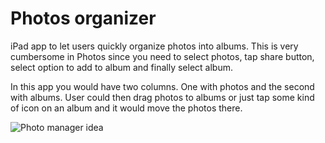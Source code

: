 # Photos organizer

iPad app to let users quickly organize photos into albums. This is very cumbersome in Photos since you need to select photos, tap share button, select option to add to album and finally select album. 

In this app you would have two columns. One with photos and the second with albums. User could then drag photos to albums or just tap some kind of icon on an album and it would move the photos there. 

![Photo manager idea](https://nemecek.be/media/images/PNG_image-4B40688646C1-1.png)
